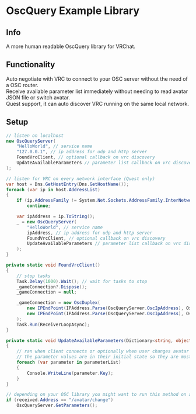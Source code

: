 # OscQuery Example Library

## Info

A more human readable OscQuery library for VRChat.

## Functionality

Auto negotiate with VRC to connect to your OSC server without the need of a OSC router.
<br>
Receive available parameter list immediately without needing to read avatar JSON file or switch avatar.
<br>
Quest support, it can auto discover VRC running on the same local network.

## Setup

```c#
// listen on localhost
new OscQueryServer(
    "HelloWorld", // service name
    "127.0.0.1", // ip address for udp and http server
    FoundVrcClient, // optional callback on vrc discovery
    UpdateAvailableParameters // parameter list callback on vrc discovery
);

// listen for VRC on every network interface (Quest only)
var host = Dns.GetHostEntry(Dns.GetHostName());
foreach (var ip in host.AddressList)
{
    if (ip.AddressFamily != System.Net.Sockets.AddressFamily.InterNetwork)
        continue;

    var ipAddress = ip.ToString();
    _ = new OscQueryServer(
        "HelloWorld", // service name
        ipAddress, // ip address for udp and http server
        FoundVrcClient, // optional callback on vrc discovery
        UpdateAvailableParameters // parameter list callback on vrc discovery
    );
}

private static void FoundVrcClient()
{
    // stop tasks
    Task.Delay(1000).Wait(); // wait for tasks to stop
    _gameConnection?.Dispose();
    _gameConnection = null;

    _gameConnection = new OscDuplex(
        new IPEndPoint(IPAddress.Parse(OscQueryServer.OscIpAddress), OscQueryServer.OscReceivePort),
        new IPEndPoint(IPAddress.Parse(OscQueryServer.OscIpAddress), OscQueryServer.OscSendPort)
    );
    Task.Run(ReceiverLoopAsync);
}

private static void UpdateAvailableParameters(Dictionary<string, object?> parameterList)
{
    // ran when client connects or optionally when user changes avatar
    // the parameter values are in their initial state so they are mostly useless
    foreach (var parameter in parameterList)
    {
        Console.WriteLine(parameter.Key);
    }
}

// depending on your OSC library you might want to run this method on avatar change to update your list of available parameters
if (received.Address == "/avatar/change")
    OscQueryServer.GetParameters();

```
